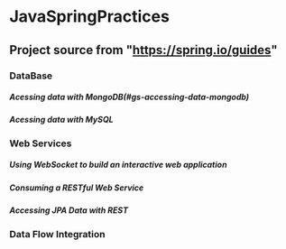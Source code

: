 # JavaSpringPractices
## Project source from "https://spring.io/guides"

### DataBase
##### Acessing data with MongoDB(#gs-accessing-data-mongodb)
##### Acessing data with MySQL

### Web Services
##### Using WebSocket to build an interactive web application
##### Consuming a RESTful Web Service
##### Accessing JPA Data with REST 

### Data Flow Integration

